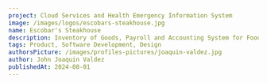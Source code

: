 ```yaml
---
project: Cloud Services and Health Emergency Information System
image: /images/logos/escobars-steakhouse.jpg
name: Escobar's Steakhouse
description: Inventory of Goods, Payroll and Accounting System for Food and Beverages.
tags: Product, Software Development, Design
authorsPicture: /images/profiles-pictures/joaquin-valdez.jpg
author: John Joaquin Valdez
publishedAt: 2024-08-01
---
```

